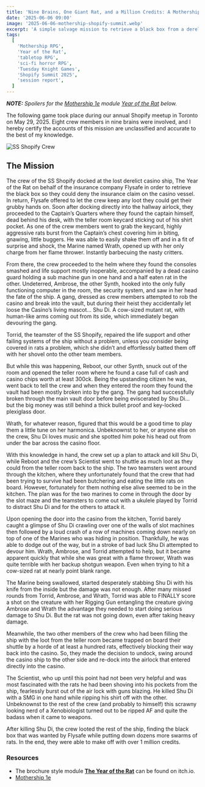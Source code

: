 ```yaml
---
title: 'Nine Brains, One Giant Rat, and a Million Credits: A Mothership 1e Mission Report'
date: '2025-06-06 09:00'
image: '2025-06-06-mothership-shopify-summit.webp'
excerpt: 'A simple salvage mission to retrieve a black box from a derelict casino ship turned into chaos when nine players faced swarms of rats and a giant mutant mascot. Flamethrowers, harmonicas, and one unexpectedly badass scientist saved the day.'
tags:
  [
    'Mothership RPG',
    'Year of the Rat',
    'tabletop RPG',
    'sci-fi horror RPG',
    'Tuesday Knight Games',
    'Shopify Summit 2025',
    'session report',
  ]
---
```


_**NOTE:** Spoilers for the [Mothership 1e](https://www.tuesdayknightgames.com/collections/mothership) module [Year of the Rat](https://am-i-cool-yet.itch.io/year-of-the-rat-a-mothership-adventure?ac=3R1JYiMaVvG) below._

The following game took place during our annual Shopify meetup in Toronto on May 29, 2025. Eight crew members in nine brains were involved, and I hereby certify the accounts of this mission are unclassified and accurate to the best of my knowledge.

![SS Shopify Crew](/images/2025-06-06-mothership-shopify-summit-small.webp)

## The Mission

The crew of the SS Shopify docked at the lost derelict casino ship, The Year of the Rat on behalf of the insurance company Flysafe in order to retrieve the black box so they could deny the insurance claim on the casino vessel. In return, Flysafe offered to let the crew keep any loot they could get their grubby hands on.
Soon after docking directly into the hallway airlock, they proceeded to the Captain’s Quarters where they found the captain himself, dead behind his desk, with the teller room keycard sticking out of his shirt pocket. As one of the crew members went to grab the keycard, highly aggressive rats burst from the Captain’s chest covering him in biting, gnawing, little buggers. He was able to easily shake them off and in a fit of surprise and shock, the Marine named Wrath, opened up with her only charge from her flame thrower. Instantly barbecuing the nasty critters.

From there, the crew proceeded to the helm where they found the consoles smashed and life support mostly inoperable, accompanied by a dead casino guard holding a sub machine gun in one hand and a half eaten rat in the other. Undeterred, Ambrose, the other Synth, hooked into the only fully functioning computer in the room, the security system, and saw in her head the fate of the ship. A gang, dressed as crew members attempted to rob the casino and break into the vault, but during their heist they accidentally let loose the Casino’s living mascot... Shu Di. A cow-sized mutant rat, with human-like arms coming out from its side, which immediately began devouring the gang.

Torrid, the teamster of the SS Shopify, repaired the life support and other failing systems of the ship without a problem, unless you consider being covered in rats a problem, which she didn’t and effortlessly batted them off with her shovel onto the other team members.

But while this was happening, Reboot, our other Synth, snuck out of the room and opened the teller room where he found a case full of cash and casino chips worth at least 300ck. Being the upstanding citizen he was, went back to tell the crew and when they entered the room they found the vault had been mostly broken into by the gang. The gang had successfully broken through the main vault door before being eviscerated by Shu Di... but the big money was still behind a thick bullet proof and key-locked plexiglass door.

Wrath, for whatever reason, figured that this would be a good time to play them a little tune on her harmonica. Unbeknownst to her, or anyone else on the crew, Shu Di loves music and she spotted him poke his head out from under the bar across the casino floor.

With this knowledge in hand, the crew set up a plan to attack and kill Shu Di, while Reboot and the crew’s Scientist went to shuttle as much loot as they could from the teller room back to the ship. The two teamsters went around through the kitchen, where they unfortunately found that the crew that had been trying to survive had been butchering and eating the little rats on board. However, fortunately for them nothing else alive seemed to be in the kitchen. The plan was for the two marines to come in through the door by the slot maze and the teamsters to come out with a ukulele played by Torrid to distract Shu Di and for the others to attack it.

Upon opening the door into the casino from the kitchen, Torrid barely caught a glimpse of Shu Di crawling over one of the walls of slot machines then followed by a loud crash of a row of machines coming down nearly on top of one of the Marines who was hiding in position. Thankfully, he was able to dodge out of the way, but in a stroke of bad luck Shu Di attempted to devour him. Wrath, Ambrose, and Torrid attempted to help, but it became apparent quickly that while she was great with a flame thrower, Wrath was quite terrible with her backup shotgun weapon. Even when trying to hit a cow-sized rat at nearly point blank range.

The Marine being swallowed, started desperately stabbing Shu Di with his knife from the inside but the damage was not enough. After many missed rounds from Torrid, Ambrose, and Wrath, Torrid was able to FINALLY score a shot on the creature with her Rigging Gun entangling the creature giving Ambrose and Wrath the advantage they needed to start doing serious damage to Shu Di. But the rat was not going down, even after taking heavy damage.

Meanwhile, the two other members of the crew who had been filling the ship with the loot from the teller room became trapped on board their shuttle by a horde of at least a hundred rats, effectively blocking their way back into the casino. So, they made the decision to undock, swing around the casino ship to the other side and re-dock into the airlock that entered directly into the casino.

The Scientist, who up until this point had not been very helpful and was most fascinated with the rats he had been shoving into his pockets from the ship, fearlessly burst out of the air lock with guns blazing. He killed Shu Di with a SMG in one hand while ripping his shirt off with the other. Unbeknownst to the rest of the crew (and probably to himself) this scrawny looking nerd of a Xenobiologist turned out to be ripped AF and quite the badass when it came to weapons.

After killing Shu Di, the crew looted the rest of the ship, finding the black box that was wanted by Flysafe while putting down dozens more swarms of rats. In the end, they were able to make off with over 1 million credits.

### Resources

- The brochure style module **[The Year of the Rat](https://am-i-cool-yet.itch.io/year-of-the-rat-a-mothership-adventure?ac=3R1JYiMaVvG)** can be found on itch\.io.
- [Mothership 1e](https://www.tuesdayknightgames.com/collections/mothership)
